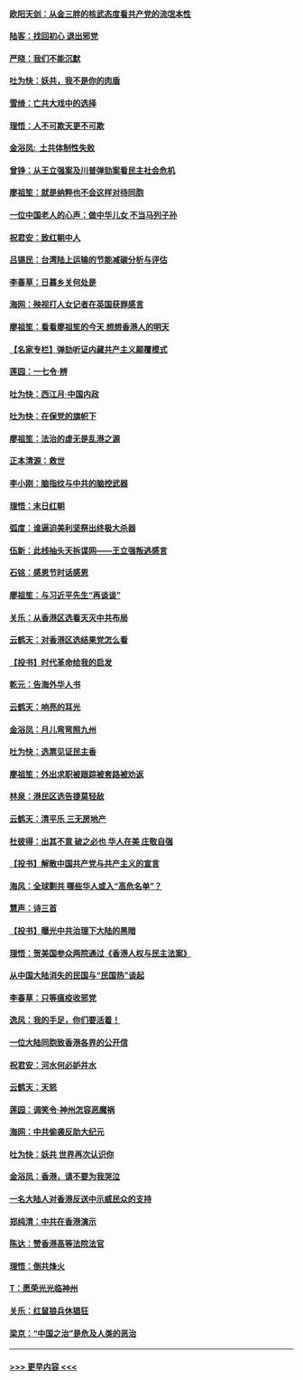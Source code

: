 #### [欧阳天剑：从金三胖的核武态度看共产党的流氓本性](../pages/nsc993/n11702238.md?t=12060211) 
#### [陆客：找回初心 退出邪党](../pages/nsc993/n11702213.md?t=12060211) 
#### [严晓：我们不能沉默](../pages/nsc993/n11702110.md?t=12060211) 
#### [吐为快：妖共，我不是你的肉盾](../pages/nsc993/n11701366.md?t=12060211) 
#### [雪绮：亡共大戏中的选择](../pages/nsc993/n11699922.md?t=12060211) 
#### [理悟：人不可欺天更不可欺](../pages/nsc993/n11699657.md?t=12060211) 
#### [金浴凤:  土共体制性失败](../pages/nsc993/n11699361.md?t=12060211) 
#### [曾铮：从王立强案及川普弹劾案看民主社会危机](../pages/nsc993/n11699318.md?t=12060211) 
#### [廖祖笙：就是纳粹也不会这样对待同胞](../pages/nsc993/n11697658.md?t=12060211) 
#### [一位中国老人的心声：做中华儿女 不当马列子孙](../pages/nsc993/n11697525.md?t=12060211) 
#### [祝君安：致红朝中人](../pages/nsc993/n11697518.md?t=12060211) 
#### [吕锡民：台湾陆上运输的节能减碳分析与评估](../pages/nsc993/n11694983.md?t=12060211) 
#### [李春草：日暮乡关何处是](../pages/nsc993/n11694805.md?t=12060211) 
#### [海网：殃视打人女记者在英国获罪感言](../pages/nsc993/n11693832.md?t=12060211) 
#### [廖祖笙：看看廖祖笙的今天 想想香港人的明天](../pages/nsc993/n11693707.md?t=12060211) 
#### [【名家专栏】弹劾听证内藏共产主义颠覆模式](../pages/nsc993/n11693563.md?t=12060211) 
#### [莲园：一七令‧辨](../pages/nsc993/n11692558.md?t=12060211) 
#### [吐为快：西江月·中国内政](../pages/nsc993/n11692071.md?t=12060211) 
#### [吐为快：在保党的旗帜下](../pages/nsc993/n11691188.md?t=12060211) 
#### [廖祖笙：法治的虚无是乱港之源](../pages/nsc993/n11690605.md?t=12060211) 
#### [正本清源：救世](../pages/nsc993/n11689134.md?t=12060211) 
#### [李小刚：脑指纹与中共的脑控武器](../pages/nsc993/n11688900.md?t=12060211) 
#### [理悟：末日红朝](../pages/nsc993/n11688829.md?t=12060211) 
#### [弧度：谁逼迫美利坚祭出终极大杀器](../pages/nsc993/n11688735.md?t=12060211) 
#### [伍新：此线抽头天拆谍网——王立强叛逃感言](../pages/nsc993/n11687981.md?t=12060211) 
#### [石铭：感恩节时话感恩](../pages/nsc993/n11687568.md?t=12060211) 
#### [廖祖笙：与习近平先生“再谈谈”](../pages/nsc993/n11687005.md?t=12060211) 
#### [关乐：从香港区选看天灭中共布局](../pages/nsc993/n11686647.md?t=12060211) 
#### [云鹤天：对香港区选结果党怎么看](../pages/nsc993/n11686216.md?t=12060211) 
#### [【投书】时代革命给我的启发](../pages/nsc993/n11684287.md?t=12060211) 
#### [乾元：告海外华人书](../pages/nsc993/n11684044.md?t=12060211) 
#### [云鹤天：响亮的耳光](../pages/nsc993/n11684254.md?t=12060211) 
#### [金浴凤：月儿弯弯照九州](../pages/nsc993/n11684231.md?t=12060211) 
#### [吐为快：选票见证民主香](../pages/nsc993/n11684206.md?t=12060211) 
#### [廖祖笙：外出求职被跟踪被套路被劝返](../pages/nsc993/n11683874.md?t=12060211) 
#### [林泉：港民区选告捷莫轻敌](../pages/nsc993/n11683930.md?t=12060211) 
#### [云鹤天：清平乐 三无房地产](../pages/nsc993/n11681521.md?t=12060211) 
#### [杜彼得：出其不意 破之必也 华人在美 庄敬自强](../pages/nsc993/n11679554.md?t=12060211) 
#### [【投书】解散中国共产党与共产主义的宣言](../pages/nsc993/n11679177.md?t=12060211) 
#### [海风：全球剿共 哪些华人或入“高危名单”？](../pages/nsc993/n11678617.md?t=12060211) 
#### [慧声：诗三首](../pages/nsc993/n11678848.md?t=12060211) 
#### [【投书】曝光中共治理下大陆的黑暗](../pages/nsc993/n11678674.md?t=12060211) 
#### [理悟：贺美国参众两院通过《香港人权与民主法案》](../pages/nsc993/n11678104.md?t=12060211) 
#### [从中国大陆消失的民国与“民国热”谈起](../pages/nsc993/n11678075.md?t=12060211) 
#### [李春草：只等瘟疫收邪党](../pages/nsc993/n11677308.md?t=12060211) 
#### [逸风：我的手足，你们要活着！](../pages/nsc993/n11676352.md?t=12060211) 
#### [一位大陆同胞致香港各界的公开信](../pages/nsc993/n11675761.md?t=12060211) 
#### [祝君安：河水何必妒井水](../pages/nsc993/n11675746.md?t=12060211) 
#### [云鹤天：天怒](../pages/nsc993/n11675718.md?t=12060211) 
#### [莲园：调笑令‧神州怎容恶魔祸](../pages/nsc993/n11675648.md?t=12060211) 
#### [海网：中共偷袭反助大纪元](../pages/nsc993/n11673515.md?t=12060211) 
#### [吐为快：妖共 世界再次认识你](../pages/nsc993/n11673506.md?t=12060211) 
#### [金浴凤：香港，请不要为我哭泣](../pages/nsc993/n11673248.md?t=12060211) 
#### [一名大陆人对香港反送中示威民众的支持](../pages/nsc993/n11672615.md?t=12060211) 
#### [郑纯清：中共在香港演示](../pages/nsc993/n11670539.md?t=12060211) 
#### [陈达：赞香港高等法院法官](../pages/nsc993/n11669542.md?t=12060211) 
#### [理悟：倒共烽火](../pages/nsc993/n11668844.md?t=12060211) 
#### [T：愿荣光光临神州](../pages/nsc993/n11668421.md?t=12060211) 
#### [关乐：红鼠狼兵休猖狂](../pages/nsc993/n11668378.md?t=12060211) 
#### [梁京：“中国之治”是危及人类的恶治](../pages/nsc993/n11668328.md?t=12060211) 

----
#### [ >>> 更早内容 <<< ](../indexes/nsc993-earlier.md)
